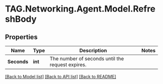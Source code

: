 # TAG.Networking.Agent.Model.RefreshBody

## Properties

Name | Type | Description | Notes
------------ | ------------- | ------------- | -------------
**Seconds** | **int** | The number of seconds until the request expires. | 

[[Back to Model list]](../README.md#documentation-for-models) [[Back to API list]](../README.md#documentation-for-api-endpoints) [[Back to README]](../README.md)

